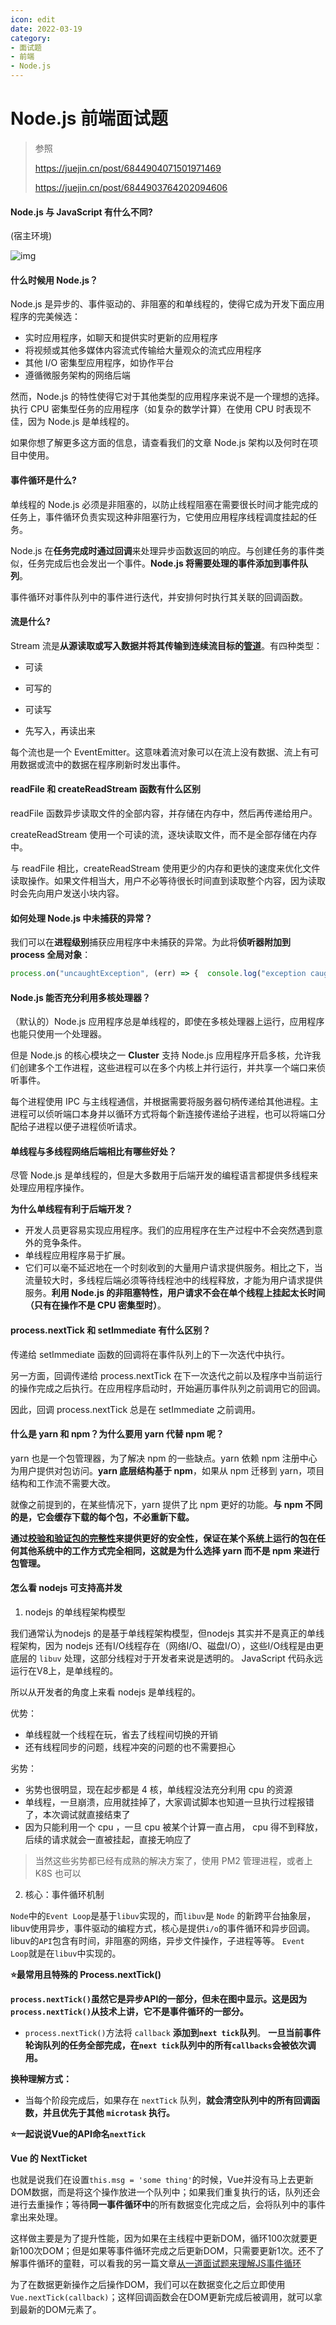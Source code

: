 ```yaml
---
icon: edit
date: 2022-03-19
category:
- 面试题
- 前端
- Node.js
---
```


# Node.js 前端面试题

> 参照
>
> https://juejin.cn/post/6844904071501971469
>
> https://juejin.cn/post/6844903764202094606

#### Node.js 与 JavaScript 有什么不同?

(宿主环境)

![img](https://mc-web-1259409954.cos.ap-guangzhou.myqcloud.com/MyImages/2ee2f07e9bce4fc9778bf05273645365.png)

#### 什么时候用 Node.js？

Node.js 是异步的、事件驱动的、非阻塞的和单线程的，使得它成为开发下面应用程序的完美候选：

- 实时应用程序，如聊天和提供实时更新的应用程序
- 将视频或其他多媒体内容流式传输给大量观众的流式应用程序
- 其他 I/O 密集型应用程序，如协作平台
- 遵循微服务架构的网络后端

然而，Node.js 的特性使得它对于其他类型的应用程序来说不是一个理想的选择。执行 CPU 密集型任务的应用程序（如复杂的数学计算）在使用 CPU 时表现不佳，因为 Node.js 是单线程的。

如果你想了解更多这方面的信息，请查看我们的文章 Node.js 架构以及何时在项目中使用。

#### 事件循环是什么?

单线程的 Node.js 必须是非阻塞的，以防止线程阻塞在需要很长时间才能完成的任务上，事件循环负责实现这种非阻塞行为，它使用应用程序线程调度挂起的任务。

Node.js 在**任务完成时通过回调**来处理异步函数返回的响应。与创建任务的事件类似，任务完成后也会发出一个事件。**Node.js 将需要处理的事件添加到事件队列**。

事件循环对事件队列中的事件进行迭代，并安排何时执行其关联的回调函数。

#### 流是什么?

Stream 流是**从源读取或写入数据并将其传输到连续流目标的<u>管道</u>**。有四种类型：

- 可读

- 可写的

- 可读写

- 先写入，再读出来

每个流也是一个 EventEmitter。这意味着流对象可以在流上没有数据、流上有可用数据或流中的数据在程序刷新时发出事件。

#### readFile 和 createReadStream 函数有什么区别

readFile 函数异步读取文件的全部内容，并存储在内存中，然后再传递给用户。

createReadStream 使用一个可读的流，逐块读取文件，而不是全部存储在内存中。

与 readFile 相比，createReadStream 使用更少的内存和更快的速度来优化文件读取操作。如果文件相当大，用户不必等待很长时间直到读取整个内容，因为读取时会先向用户发送小块内容。

#### 如何处理 Node.js 中未捕获的异常？

我们可以在**进程级别**捕获应用程序中未捕获的异常。为此将**侦听器附加到 process 全局对象**：

```js
process.on("uncaughtException", (err) => {  console.log("exception caught: ", err);});
```

####  Node.js 能否充分利用多核处理器？

（默认的）Node.js 应用程序总是单线程的，即使在多核处理器上运行，应用程序也能只使用一个处理器。

但是 Node.js 的核心模块之一 **Cluster** 支持 Node.js 应用程序开启多核，允许我们创建多个工作进程，这些进程可以在多个内核上并行运行，并共享一个端口来侦听事件。

每个进程使用 IPC 与主线程通信，并根据需要将服务器句柄传递给其他进程。主进程可以侦听端口本身并以循环方式将每个新连接传递给子进程，也可以将端口分配给子进程以便子进程侦听请求。

#### 单线程与多线程网络后端相比有哪些好处？

尽管 Node.js 是单线程的，但是大多数用于后端开发的编程语言都提供多线程来处理应用程序操作。

**为什么单线程有利于后端开发？**

- 开发人员更容易实现应用程序。我们的应用程序在生产过程中不会突然遇到意外的竞争条件。
- 单线程应用程序易于扩展。
- 它们可以毫不延迟地在一个时刻收到的大量用户请求提供服务。相比之下，当流量较大时，多线程后端必须等待线程池中的线程释放，才能为用户请求提供服务。**利用 Node.js 的非阻塞特性，用户请求不会在单个线程上挂起太长时间（只有在操作不是 CPU 密集型时）**。

#### process.nextTick 和 setImmediate 有什么区别？

传递给 setImmediate 函数的回调将在事件队列上的下一次迭代中执行。

另一方面，回调传递给 process.nextTick 在下一次迭代之前以及程序中当前运行的操作完成之后执行。在应用程序启动时，开始遍历事件队列之前调用它的回调。

因此，回调 process.nextTick 总是在 setImmediate 之前调用。

#### 什么是 yarn 和 npm？为什么要用 yarn 代替 npm 呢？

yarn 也是一个包管理器，为了解决 npm 的一些缺点。yarn 依赖 npm 注册中心为用户提供对包访问。**yarn 底层结构基于 npm**，如果从 npm 迁移到 yarn，项目结构和工作流不需要大改。

就像之前提到的，在某些情况下，yarn 提供了比 npm 更好的功能。**与 npm 不同的是，它会缓存下载的每个包，不必重新下载。**

**通过<u>校验和验证包的完整性</u>来提供更好的安全性，保证在某个系统上运行的包在任何其他系统中的工作方式完全相同，这就是为什么选择 yarn 而不是 npm 来进行包管理。**

#### 怎么看 nodejs 可支持高并发

1. nodejs 的单线程架构模型

我们通常认为nodejs 的是基于单线程架构模型，但nodejs 其实并不是真正的单线程架构，因为 nodejs 还有I/O线程存在（网络I/O、磁盘I/O），这些I/O线程是由更底层的 `libuv` 处理，这部分线程对于开发者来说是透明的。 JavaScript 代码永远运行在V8上，是单线程的。

所以从开发者的角度上来看 nodejs 是单线程的。

优势：

- 单线程就一个线程在玩，省去了线程间切换的开销
- 还有线程同步的问题，线程冲突的问题的也不需要担心

劣势：

- 劣势也很明显，现在起步都是 4 核，单线程没法充分利用 cpu 的资源
- 单线程，一旦崩溃，应用就挂掉了，大家调试脚本也知道一旦执行过程报错了，本次调试就直接结束了
- 因为只能利用一个 cpu ，一旦 cpu 被某个计算一直占用， cpu 得不到释放，后续的请求就会一直被挂起，直接无响应了

> 当然这些劣势都已经有成熟的解决方案了，使用 PM2 管理进程，或者上 K8S 也可以

2. 核心：事件循环机制

`Node`中的`Event Loop`是基于`libuv`实现的，而`libuv`是 `Node` 的新跨平台抽象层，libuv使用异步，事件驱动的编程方式，核心是提供`i/o`的事件循环和异步回调。libuv的`API`包含有时间，非阻塞的网络，异步文件操作，子进程等等。 `Event Loop`就是在`libuv`中实现的。

**:star:最常用且特殊的 Process.nextTick()**

**`process.nextTick()`虽然它是异步API的一部分，但未在图中显示。这是因为`process.nextTick()`从技术上讲，它不是事件循环的一部分。**

- `process.nextTick()`方法将 `callback` **添加到`next tick`队列**。 **一旦当前事件轮询队列的任务全部完成，在`next tick`队列中的所有`callbacks`会被依次调用。**

**换种理解方式：**

- 当每个阶段完成后，如果存在 `nextTick` 队列，**就会清空队列中的所有回调函数，并且优先于其他 `microtask` 执行。**

**:star:一起说说Vue的API命名`nextTick`**

**Vue 的 NextTicket**

也就是说我们在设置`this.msg = 'some thing'`的时候，Vue并没有马上去更新DOM数据，而是将这个操作放进一个队列中；如果我们重复执行的话，队列还会进行去重操作；等待**同一事件循环中**的所有数据变化完成之后，会将队列中的事件拿出来处理。

这样做主要是为了提升性能，因为如果在主线程中更新DOM，循环100次就要更新100次DOM；但是如果等事件循环完成之后更新DOM，只需要更新1次。还不了解事件循环的童鞋，可以看我的另一篇文章[从一道面试题来理解JS事件循环](https://link.juejin.cn?target=http%3A%2F%2Fxieyufei.com%2F2019%2F12%2F30%2FQuiz-Eventloop.html)

为了在数据更新操作之后操作DOM，我们可以在数据变化之后立即使用`Vue.nextTick(callback)`；这样回调函数会在DOM更新完成后被调用，就可以拿到最新的DOM元素了。

